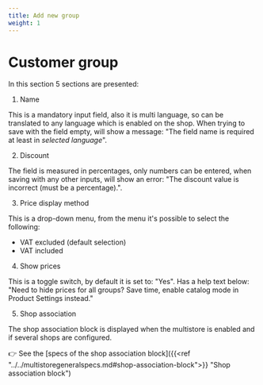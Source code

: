 ```yaml
---
title: Add new group
weight: 1
---
```


# Customer group

In this section 5 sections are presented:

1) Name

This is a mandatory input field, also it is multi language, so can be translated to any language which is enabled on the shop. When trying to save with the field empty, will show a message: "The field name is required at least in *selected language*".

2) Discount

The field is measured in percentages, only numbers can be entered, when saving with any other inputs, will show an error: "The discount value is incorrect (must be a percentage).".

3) Price display method

This is a drop-down menu, from the menu it's possible to select the following:

 - VAT excluded (default selection)
 - VAT included

4) Show prices

This is a toggle switch, by default it is set to: "Yes". Has a help text below: "Need to hide prices for all groups? Save time, enable catalog mode in Product Settings instead."

5) Shop association

The shop association block is displayed when the multistore is enabled and if several shops are configured.

👉 See the [specs of the shop association block]({{<ref "../../multistoregeneralspecs.md#shop-association-block">}} "Shop association block") 
